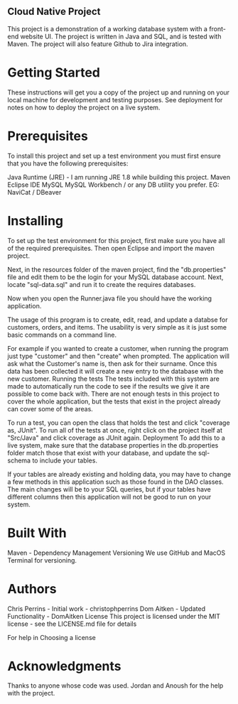 ## Cloud Native Project
This project is a demonstration of a working database system with a front-end website UI. The project is written in Java and SQL, and is tested with Maven. The project will also feature Github to Jira integration.

# Getting Started
These instructions will get you a copy of the project up and running on your local machine for development and testing purposes. See deployment for notes on how to deploy the project on a live system.

# Prerequisites
To install this project and set up a test environment you must first ensure that you have the following prerequisites:

Java Runtime (JRE) - I am running JRE 1.8 while building this project.
Maven
Eclipse IDE
MySQL
MySQL Workbench / or any DB utility you prefer. EG: NaviCat / DBeaver

# Installing
To set up the test environment for this project, first make sure you have all of the required prerequisites. Then open Eclipse and import the maven project.

Next, in the resources folder of the maven project, find the "db.properties" file and edit them to be the login for your MySQL database account. Next, locate "sql-data.sql" and run it to create the requires databases.

Now when you open the Runner.java file you should have the working application.

The usage of this program is to create, edit, read, and update a databse for customers, orders, and items. The usability is very simple as it is just some basic commands on a command line. 

For example if you wanted to create a customer, when running the program just type "customer" and then "create" when prompted. The application will ask what the Customer's name is, then ask for their surname. Once this data has been collected it will create a new entry to the database with the new customer.
Running the tests
The tests included with this system are made to automatically run the code to see if the results we give it are possible to come back with. There are not enough tests in this project to cover the whole application, but the tests that exist in the project already can cover some of the areas.

To run a test, you can open the class that holds the test and click "coverage as, JUnit". To run all of the tests at once, right click on the project itself at "Src/Java" and click coverage as JUnit again.
Deployment
To add this to a live system, make sure that the database properties in the db.properties folder match those that exist with your database, and update the sql-schema to include your tables.

If your tables are already existing and holding data, you may have to change a few methods in this application such as those found in the DAO classes. The main changes will be to your SQL queries, but if your tables have different columns then this application will not be good to run on your system.

# Built With
Maven - Dependency Management
Versioning
We use GitHub and MacOS Terminal for versioning.

# Authors
Chris Perrins - Initial work - christophperrins
Dom Aitken - Updated Functionality - DomAitken
License
This project is licensed under the MIT license - see the LICENSE.md file for details

For help in Choosing a license

# Acknowledgments
Thanks to anyone whose code was used.
Jordan and Anoush for the help with the project.
